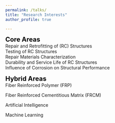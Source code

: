 ```yaml
---
permalink: /talks/
title: "Research Interests"
author_profile: true

---
```


<span style="color:black; font-weight:bold; font-size:20px;">Core Areas</span>  
Repair and Retrofitting of (RC) Structures  
Testing of RC Structures  
Repair Materials Characterization  
Durability and Service Life of RC Structures  
Influence of Corrosion on Structural Performance  


<span style="color:black; font-weight:bold; font-size:20px;">Hybrid Areas</span>  
Fiber Reinforced Polymer (FRP)  

Fiber Reinforced Cementitious Matrix (FRCM)  

Artificial Intelligence  

Machine Learning  



